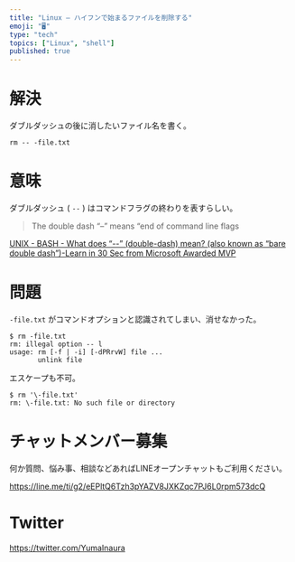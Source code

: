 ```yaml
---
title: "Linux — ハイフンで始まるファイルを削除する"
emoji: "🖥"
type: "tech"
topics: ["Linux", "shell"]
published: true
---
```


# 解決

ダブルダッシュの後に消したいファイル名を書く。

```
rm -- -file.txt
```

# 意味

ダブルダッシュ ( `--` ) はコマンドフラグの終わりを表すらしい。

>The double dash “–” means “end of command line flags

[UNIX - BASH - What does “--” (double-dash) mean? (also known as “bare double dash”)-Learn in 30 Sec from Microsoft Awarded MVP](https://www.wikitechy.com/technology/double-dash-mean-also-known-bare-double-dash/)


# 問題

`-file.txt` がコマンドオプションと認識されてしまい、消せなかった。

```
$ rm -file.txt
rm: illegal option -- l
usage: rm [-f | -i] [-dPRrvW] file ...
       unlink file
```

エスケープも不可。

```
$ rm '\-file.txt'
rm: \-file.txt: No such file or directory
```










<!-- Update From Qiita API -->

# チャットメンバー募集


何か質問、悩み事、相談などあればLINEオープンチャットもご利用ください。

https://line.me/ti/g2/eEPltQ6Tzh3pYAZV8JXKZqc7PJ6L0rpm573dcQ





# Twitter


https://twitter.com/YumaInaura


<!-- Update From Qiita API -->


